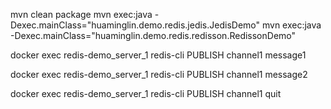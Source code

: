 mvn clean package
mvn exec:java -Dexec.mainClass="huaminglin.demo.redis.jedis.JedisDemo"
mvn exec:java -Dexec.mainClass="huaminglin.demo.redis.redisson.RedissonDemo"

docker exec redis-demo_server_1 redis-cli PUBLISH channel1 message1

docker exec redis-demo_server_1 redis-cli PUBLISH channel1 message2

docker exec redis-demo_server_1 redis-cli PUBLISH channel1 quit
